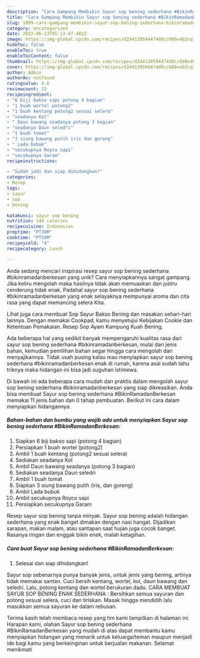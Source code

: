 ```yaml
---
description: "Cara Gampang Membikin Sayur sop bening sederhana #BikinRamadanBerkesan yang Lezat"
title: "Cara Gampang Membikin Sayur sop bening sederhana #BikinRamadanBerkesan yang Lezat"
slug: 1099-cara-gampang-membikin-sayur-sop-bening-sederhana-bikinramadanberkesan-yang-lezat
category: Uncategorized
date: 2022-06-23T05:13:47.482Z
image: https://img-global.cpcdn.com/recipes/d2d4139594474d0c/680x482cq70/sayur-sop-bening-sederhana-bikinramadanberkesan-foto-resep-utama.jpg
hideToc: false
enableToc: true
enableTocContent: false
thumbnail: https://img-global.cpcdn.com/recipes/d2d4139594474d0c/680x482cq70/sayur-sop-bening-sederhana-bikinramadanberkesan-foto-resep-utama.jpg
cover: https://img-global.cpcdn.com/recipes/d2d4139594474d0c/680x482cq70/sayur-sop-bening-sederhana-bikinramadanberkesan-foto-resep-utama.jpg
author: Admin
authorAv: notfound
ratingvalue: 4.6
reviewcount: 22
recipeingredient:
- "6 biji bakso sapi potong 4 bagian"
- "1 buah wortel potong2"
- "1 buah kentang potong2 sesuai selera"
- "seadanya Kol"
- " Daun bawang seadanya potong 3 bagian"
- "seadanya Daun seledri"
- "1 buah tomat"
- "3 siung bawang putih iris dan goreng"
- " Lada bubuk"
- "secukupnya Royco sapi"
- "secukupnya Garam"
recipeinstructions:

- "Sudah jadi dan siap dihidangkan!"
categories:
- Resep
tags:
- sayur
- sop
- bening

katakunci: sayur sop bening 
nutrition: 144 calories
recipecuisine: Indonesian
preptime: "PT30M"
cooktime: "PT59M"
recipeyield: "4"
recipecategory: Lunch

---
```





Anda sedang mencari inspirasi resep sayur sop bening sederhana #bikinramadanberkesan yang unik? Cara menyiapkannya sangat gampang. Jika keliru mengolah maka hasilnya tidak akan memuaskan dan justru cenderung tidak enak. Padahal sayur sop bening sederhana #bikinramadanberkesan yang enak selayaknya mempunyai aroma dan cita rasa yang dapat memancing selera Kita.





Lihat juga cara membuat Sop Sayur Bakso Bening dan masakan sehari-hari lainnya. Dengan memakai Cookpad, kamu menyetujui Kebijakan Cookie dan Ketentuan Pemakaian. Resep Sop Ayam Kampung Kuah Bening.

Ada beberapa hal yang sedikit banyak mempengaruhi kualitas rasa dari sayur sop bening sederhana #bikinramadanberkesan, mulai dari jenis bahan, kemudian pemilihan bahan segar hingga cara mengolah dan menyajikannya. Tidak usah pusing kalau mau menyiapkan sayur sop bening sederhana #bikinramadanberkesan enak di rumah, karena asal sudah tahu triknya maka hidangan ini bisa jadi suguhan istimewa.






Di bawah ini ada beberapa cara mudah dan praktis dalam mengolah sayur sop bening sederhana #bikinramadanberkesan yang siap dikreasikan. Anda bisa membuat Sayur sop bening sederhana #BikinRamadanBerkesan memakai 11 jenis bahan dan 0 tahap pembuatan. Berikut ini cara dalam menyiapkan hidangannya.

<!--inarticleads1-->

##### Bahan-bahan dan bumbu yang wajib ada untuk menyiapkan Sayur sop bening sederhana #BikinRamadanBerkesan:

1. Siapkan 6 biji bakso sapi (potong 4 bagian)
1. Persiapkan 1 buah wortel (potong2)
1. Ambil 1 buah kentang (potong2 sesuai selera)
1. Sediakan seadanya Kol
1. Ambil  Daun bawang seadanya (potong 3 bagian)
1. Sediakan seadanya Daun seledri
1. Ambil 1 buah tomat
1. Siapkan 3 siung bawang putih (iris, dan goreng)
1. Ambil  Lada bubuk
1. Ambil secukupnya Royco sapi
1. Persiapkan secukupnya Garam


Resep sayur sop bening tanpa minyak. Sayur sop bening adalah hidangan sederhana yang enak banget dimakan dengan nasi hangat. Dijadikan sarapan, makan malam, atau santapan saat hujan juga cocok banget. Rasanya ringan dan enggak bikin enek, malah ketagihan. 

<!--inarticleads2-->

##### Cara buat Sayur sop bening sederhana #BikinRamadanBerkesan:


1. Selesai dan siap dihidangkan!

Sayur sop sebenarnya punya banyak jenis, untuk jenis yang bening, artinya tidak memakai santan. Cuci bersih kentang, wortel, kol, daun bawang dan seledri. Lalu, potong kentang dan wortel berukuran dadu. CARA MEMBUAT SAYUR SOP BENING ENAK SEDERHANA : Bersihkan semua sayuran dan potong sesuai selera, cuci dan tiriskan. Masak hingga mendidih lalu masukkan semua sayuran ke dalam rebusan. 

Terima kasih telah membaca resep yang tim kami tampilkan di halaman ini. Harapan kami, olahan Sayur sop bening sederhana #BikinRamadanBerkesan yang mudah di atas dapat membantu kamu menyiapkan hidangan yang menarik untuk keluarga/teman maupun menjadi ide bagi kamu yang berkeinginan untuk berjualan makanan. Selamat menikmati
